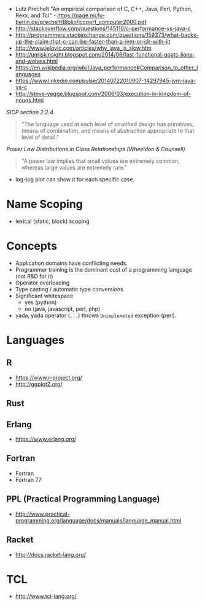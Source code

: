 - Lutz Prechelt "An empirical comparison of C, C++, Java, Perl, Python, Rexx, and Tcl" - https://page.mi.fu-berlin.de/prechelt/Biblio/jccpprt_computer2000.pdf
- http://stackoverflow.com/questions/145110/c-performance-vs-java-c
- http://programmers.stackexchange.com/questions/159373/what-backs-up-the-claim-that-c-can-be-faster-than-a-jvm-or-clr-with-jit
- http://www.jelovic.com/articles/why_java_is_slow.htm
- http://unriskinsight.blogspot.com/2014/06/fast-functional-goats-lions-and-wolves.html
- https://en.wikipedia.org/wiki/Java_performance#Comparison_to_other_languages
- https://www.linkedin.com/pulse/20140722010907-14297945-jvm-java-vs-c
- http://steve-yegge.blogspot.com/2006/03/execution-in-kingdom-of-nouns.html

*SICP section 2.2.4*
> "The language used at each level of stratified design has primitives, means of combination, and means of abstraction appropriate to that level of detail."

*Power Law Distributions in Class Relationships (Wheeldon & Counsell)*
> "A power law implies that small values are extremely common, whereas large values are extremely rare."
- log-log plot can show it for each specific case.

# Name Scoping
- lexical (static, block) scoping

# Concepts
- Application domains have conflicting needs.
- Programmer training is the dominant cost of a programming language (not R&D for it)
- Operator overloading
- Type casting / automatic type conversions
- Significant whitespace
    + yes (python)
    + no (java, javascript, perl, php)
- yada, yada operator (`...`) throws `Unimplemeted` exception (perl).

# Languages
## R
- https://www.r-project.org/
- http://ggplot2.org/

## Rust

## Erlang
- https://www.erlang.org/

## Fortran
- Fortran
- Fortran 77

## PPL (Practical Programming Language)
- http://www.practical-programming.org/language/docs/manuals/language_manual.html

## Racket
- http://docs.racket-lang.org/

# TCL
- http://www.tcl-lang.org/


